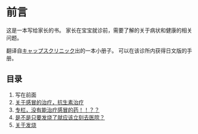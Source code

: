 # 前言

这是一本写给家长的书。
家长在宝宝就诊前，需要了解的关于病状和健康的相关问题。

翻译自[キャップスクリニック](https://caps-clinic.jp/our-clinic/?utm_source=booklet-00AllClinic&utm_medium=Paper-Medium&utm_campaign=akahon)出的一本小册子。
可以在该诊所内获得日文版的手册。

## 目录

1. 写在前面
2. [关于感冒的治疗，抗生素治疗](PART1.md)
3. [专栏，没有能治疗感冒的药！！？？](COLUMN1.md)
4. [是不是只要发烧了就应该立刻去医院？](PART2.md)
5. [关于发烧](PART3.md)

